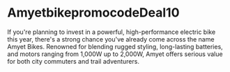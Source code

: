# AmyetbikepromocodeDeal10
If you're planning to invest in a powerful, high-performance electric bike this year, there's a strong chance you've already come across the name Amyet Bikes. Renowned for blending rugged styling, long-lasting batteries, and motors ranging from 1,000W up to 2,000W, Amyet offers serious value for both city commuters and trail adventurers.
